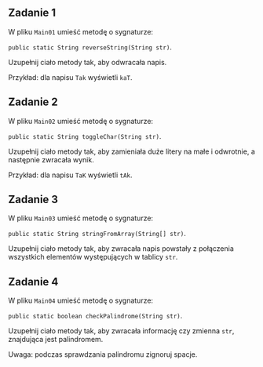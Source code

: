 ## Zadanie 1
   
W pliku `Main01` umieść metodę o sygnaturze:
 
 `public static String reverseString(String str)`.
   
Uzupełnij ciało metody tak, aby odwracała napis. 

Przykład: dla napisu `Tak` wyświetli `kaT`.  


## Zadanie 2
   
W pliku `Main02` umieść metodę o sygnaturze:
 
 `public static String toggleChar(String str)`.
   
Uzupełnij ciało metody tak, aby zamieniała duże litery na małe i odwrotnie, a następnie zwracała wynik.  

Przykład: dla napisu `TaK` wyświetli `tAk`.  



## Zadanie 3
   
W pliku `Main03` umieść metodę o sygnaturze:
 
 `public static String stringFromArray(String[] str)`.

Uzupełnij ciało metody tak, aby zwracała napis powstały z połączenia wszystkich elementów występujących w tablicy `str`.  


## Zadanie 4
W pliku `Main04` umieść metodę o sygnaturze:
 
 `public static boolean checkPalindrome(String str)`. 

Uzupełnij ciało metody tak, aby zwracała informację czy zmienna `str`, znajdująca jest palindromem. 
 
Uwaga: podczas sprawdzania palindromu zignoruj spacje. 
